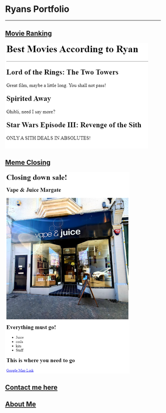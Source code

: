 <!DOCTYPE html>
<html lang="en">
  <head>
    <meta charset="UTF-8">
    <meta name="viewport" content="width=device-width, initial-scale=1.0">
    <title>My Portfolio</title>
  </head>

  <body>
    <h1>Ryans Portfolio</h1>
    <hr>
    <h2><a href="public\movie-ranking.html">Movie Ranking</a></h2>
     <img src="assets\images\Best Movies.png">
    <h2><a href="public\birthday-invite.html">Meme Closing</a></h2>
     <img src="assets\images\Closing.png" height="650">
    <h2><a href="public\contact.html">Contact me here</a></h2> 
    <h2><a href="public\about.html">About Me</a></h2>
  </body>
</html>

